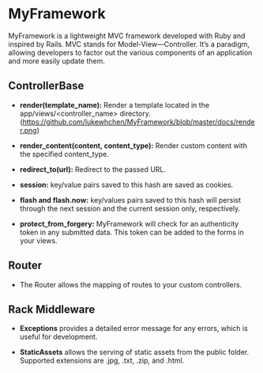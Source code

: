 # MyFramework

MyFramework is a lightweight MVC framework developed with Ruby and inspired by Rails. MVC stands for Model-View—Controller. It’s a paradigm, allowing developers to factor out the various components of an application and more easily update them.

## ControllerBase

- **render(template_name):** Render a template located in the app/views/<controller_name> directory.
(https://github.com/lukewhchen/MyFramework/blob/master/docs/render.png)
- **render_content(content, content_type):** Render custom content with the specified content_type.

- **redirect_to(url):** Redirect to the passed URL.

- **session:** key/value pairs saved to this hash are saved as cookies.

- **flash and flash.now:** key/values pairs saved to this hash will persist through the next session and the current
session only, respectively.

- **protect_from_forgery:** MyFramework will check for an authenticity token in any submitted data. This token can be added to the forms in your views.

## Router

- The Router allows the mapping of routes to your custom controllers.

## Rack Middleware

- **Exceptions** provides a detailed error message for any errors, which is useful for development.

- **StaticAssets** allows the serving of static assets from the public folder. Supported extensions are .jpg, .txt, .zip, and .html.
